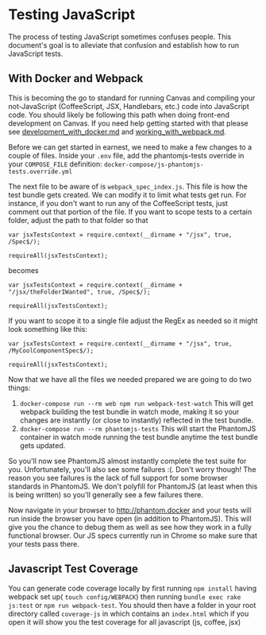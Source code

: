 # Testing JavaScript

The process of testing JavaScript sometimes confuses people. This document's goal
is to alleviate that confusion and establish how to run JavaScript tests.

## With Docker and Webpack

This is becoming the go to standard for running Canvas and compiling your not-JavaScript
(CoffeeScript, JSX, Handlebars, etc.) code into JavaScript code.  You should likely
be following this path when doing front-end development on Canvas.  If you need help
getting started with that please see [development_with_docker.md](https://github.com/instructure/canvas-lms/blob/master/doc/development_with_docker.md)
and [working_with_webpack.md](https://github.com/instructure/canvas-lms/blob/master/doc/working_with_webpack.md).

Before we can get started in earnest, we need to make a few changes to a couple
of files. Inside your `.env` file, add the phantomjs-tests override in your
`COMPOSE_FILE` definition: `docker-compose/js-phantomjs-tests.override.yml`

The next file to be aware of is `webpack_spec_index.js`.  This file is how the test bundle
gets created.  We can modify it to limit what tests get run.  For instance, if you don't
want to run any of the CoffeeScript tests, just comment out that portion of the file.
If you want to scope tests to a certain folder, adjust the path to that folder so that

```
var jsxTestsContext = require.context(__dirname + "/jsx", true, /Spec$/);

requireAll(jsxTestsContext);
```

becomes

```
var jsxTestsContext = require.context(__dirname + "/jsx/theFolderIWanted", true, /Spec$/);

requireAll(jsxTestsContext);
```

If you want to scope it to a single file adjust the RegEx as needed so it might look
something like this:

```
var jsxTestsContext = require.context(__dirname + "/jsx", true, /MyCoolComponentSpec$/);

requireAll(jsxTestsContext);
```

Now that we have all the files we needed prepared we are going to do two things:

1) `docker-compose run --rm web npm run webpack-test-watch`
   This will get webpack building the test bundle in watch mode, making it so your
   changes are instantly (or close to instantly) reflected in the test bundle.
2) `docker-compose run --rm phantomjs-tests`
   This will start the PhantomJS container in watch mode running the test bundle
   anytime the test bundle gets updated.

So you'll now see PhantomJS almost instantly complete the test suite for you.
Unfortunately, you'll also see some failures :(. Don't worry though!  The reason
you see failures is the lack of full support for some browser standards in PhantomJS.
We don't polyfill for PhantomJS (at least when this is being written) so you'll generally
see a few failures there.

Now navigate in your browser to http://phantom.docker and your tests will run inside
the browser you have open (in addition to PhantomJS).  This will give you the chance
to debug them as well as see how they work in a fully functional browser.  Our JS
specs currently run in Chrome so make sure that your tests pass there.

## Javascript Test Coverage

You can generate code coverage locally by first running `npm install` having webpack
set up( `touch config/WEBPACK`) then running `bundle exec rake js:test` or `npm run webpack-test`.
You should then have a folder in your root directory called `coverage-js`
in which contains an `index.html` which if you open it will show you
the test coverage for all javascript (js, coffee, jsx)
